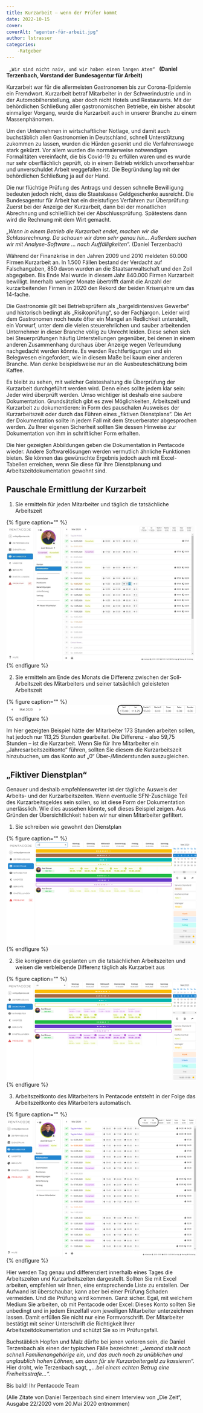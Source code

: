 ```yaml
---
title: Kurzarbeit – wenn der Prüfer kommt
date: 2022-10-15
cover: 
coverAlt: "agentur-für-arbeit.jpg"
author: lstrasser
categories:
    -Ratgeber
---
```



<code> „Wir sind nicht naiv, und wir haben einen langen Atem“ </code>
**(Daniel Terzenbach, Vorstand der Bundesagentur für Arbeit)**

Kurzarbeit war für die allermeisten Gastronomen bis zur Corona-Epidemie ein
Fremdwort. Kurzarbeit betraf Mitarbeiter in der Schwerindustrie und in der
Automobilherstellung, aber doch nicht Hotels und Restaurants. Mit der
behördlichen Schließung aller gastronomischen Betriebe, ein bisher absolut
einmaliger Vorgang, wurde die Kurzarbeit auch in unserer Branche zu einem
Massenphänomen.

Um den Unternehmen in wirtschaftlicher Notlage, und damit auch buchstäblich
allen Gastronomien in Deutschland, schnell Unterstützung zukommen zu lassen,
wurden die Hürden gesenkt und die Verfahrenswege stark gekürzt. Vor allem wurden
die normalerweise notwendigen Formalitäten vereinfacht, die bis Covid-19 zu
erfüllen waren und es wurde nur sehr oberflächlich geprüft, ob in einem Betrieb
wirklich unvorhersehbar und unverschuldet Arbeit weggefallen ist. Die Begründung
lag mit der behördlichen Schließung ja auf der Hand.

Die nur flüchtige Prüfung des Antrags und dessen schnelle Bewilligung bedeuten
jedoch nicht, dass die Staatskasse Geldgeschenke ausreicht. Die Bundesagentur
für Arbeit hat ein dreistufiges Verfahren zur Überprüfung: Zuerst bei der
Anzeige der Kurzarbeit, dann bei der monatlichen Abrechnung und schließlich bei
der Abschlussprüfung. Spätestens dann wird die Rechnung mit dem Wirt gemacht.

*„Wenn in einem Betrieb die Kurzarbeit endet, machen wir die Schlussrechnung. Da
schauen wir dann sehr genau hin… Außerdem suchen wir mit Analyse-Software … nach
Auffälligkeiten“.* (Daniel Terzenbach)

Während der Finanzkrise in den Jahren 2009 und 2010 meldeten 60.000 Firmen
Kurzarbeit an. In 1.500 Fällen bestand der Verdacht auf Falschangaben, 850 davon
wurden an die Staatsanwaltschaft und den Zoll abgegeben. Bis Ende Mai wurde in
diesem Jahr 840.000 Firmen Kurzarbeit bewilligt. Innerhalb weniger Monate
übertrifft damit die Anzahl der kurzarbeitenden Firmen in 2020 den Rekord der
beiden Krisenjahre um das 14-fache.

Die Gastronomie gilt bei Betriebsprüfern als „bargeldintensives Gewerbe“ und
historisch bedingt als „Risikoprüfung“, so der Fachjargon. Leider wird dem
Gastronomen noch heute öfter ein Mangel an Redlichkeit unterstellt, ein Vorwurf,
unter dem die vielen steuerehrlichen und sauber arbeitenden Unternehmer in
dieser Branche völlig zu Unrecht leiden. Diese sehen sich bei Steuerprüfungen
häufig Unterstellungen gegenüber, bei denen in einem anderen Zusammenhang
durchaus über Anzeige wegen Verleumdung nachgedacht werden könnte. Es werden
Rechtfertigungen und ein Belegwesen eingefordert, wie in diesem Maße bei kaum
einer anderen Branche. Man denke beispielsweise nur an die Ausbeuteschätzung
beim Kaffee.

Es bleibt zu sehen, mit welcher Geisteshaltung die Überprüfung der Kurzarbeit
durchgeführt werden wird. Denn eines sollte jedem klar sein: Jeder wird
überprüft werden. Umso wichtiger ist deshalb eine saubere Dokumentation.
Grundsätzlich gibt es zwei Möglichkeiten, Arbeitszeit und Kurzarbeit zu
dokumentieren: in Form des pauschalen Ausweises der Kurzarbeitszeit oder durch
das Führen eines „fiktiven Dienstplans“. Die Art der Dokumentation sollte in
jedem Fall mit dem Steuerberater abgesprochen werden. Zu Ihrer eigenen
Sicherheit sollten Sie dessen Hinweise zur Dokumentation von ihm in
schriftlicher Form erhalten.

Die hier gezeigten Abbildungen geben die Dokumentation in Pentacode wieder.
Andere Softwarelösungen werden vermutlich ähnliche Funktionen bieten. Sie können
das gewünschte Ergebnis jedoch auch mit Excel-Tabellen erreichen, wenn Sie diese
für Ihre Dienstplanung und Arbeitszeitdokumentation gewohnt sind.

## Pauschale Ermittlung der Kurzarbeit

1.	Sie ermitteln für jeden Mitarbeiter und täglich die tatsächliche Arbeitszeit

{% figure caption="" %}
<img src = "kurz-1.webp"/>
{% endfigure %}

2.	Sie ermitteln am Ende des Monats die Differenz zwischen der Soll-Arbeitszeit
des Mitarbeiters und seiner tatsächlich geleisteten Arbeitszeit 

{% figure caption="" %}
<img src = "kurz-2.webp"/>
{% endfigure %}

Im hier gezeigten Beispiel hätte der Mitarbeiter 173 Stunden arbeiten sollen,
hat jedoch nur 113,25 Stunden gearbeitet. Die Differenz - also 59,75 Stunden –
ist die Kurzarbeit.
Wenn Sie für Ihre Mitarbeiter ein „Jahresarbeitszeitkonto“ führen, sollten Sie
diesem die Kurzarbeitszeit hinzubuchen, um das Konto auf „0“ Über-/Minderstunden
auszugleichen.

## „Fiktiver Dienstplan“

Genauer und deshalb empfehlenswerter ist der tägliche Ausweis der Arbeits- und der Kurzarbeitszeiten. Wenn eventuelle SFN-Zuschläge Teil des Kurzarbeitsgeldes sein sollen, so ist diese Form der Dokumentation unerlässlich.
Wie dies aussehen könnte, soll dieses Beispiel zeigen. Aus Gründen der Übersichtlichkeit haben wir nur einen Mitarbeiter gefiltert.

1.	Sie schreiben wie gewohnt den Dienstplan


{% figure caption="" %}
<img src = "kurz-3.webp"/>
{% endfigure %}

2.	Sie korrigieren die geplanten um die tatsächlichen Arbeitszeiten und weisen
die verbleibende Differenz täglich als Kurzarbeit aus

{% figure caption="" %}
<img src = "kurz-4.webp"/>
{% endfigure %}


3.	Arbeitszeitkonto des Mitarbeiters
In Pentacode entsteht in der Folge das Arbeitszeitkonto des Mitarbeiters automatisch.

{% figure caption="" %}
<img src = "kurz-5.webp"/>
{% endfigure %}


Hier werden Tag genau und differenziert innerhalb eines Tages die Arbeitszeiten
und Kurzarbeitszeiten dargestellt.
Sollten Sie mit Excel arbeiten, empfehlen wir Ihnen, eine entsprechende Liste zu
erstellen. Der Aufwand ist überschaubar, kann aber bei einer Prüfung Schaden
vermeiden. Und die Prüfung wird kommen. Ganz sicher.
Egal, mit welchem Medium Sie arbeiten, ob mit Pentacode oder Excel: Dieses Konto
sollten Sie unbedingt und in jedem Einzelfall vom jeweiligen Mitarbeiter
unterzeichnen lassen. Damit erfüllen Sie nicht nur eine Formvorschrift. Der
Mitarbeiter bestätigt mit seiner Unterschrift die Richtigkeit Ihrer
Arbeitszeitdokumentation und schützt Sie so im Prüfungsfall.

Buchstäblich Hopfen und Malz dürfte bei jenen verloren sein, die Daniel
Terzenbach als einen der typischen Fälle bezeichnet:
*„Jemand stellt noch schnell Familienangehörige ein, und das auch noch zu unüblichen und unglaublich hohen Löhnen, um dann für sie Kurzarbeitergeld zu kassieren“.*
Hier droht, wie Terzenbach sagt, *„…bei einem echten Betrug eine
Freiheitsstrafe…“.*

Bis bald!
Ihr Pentacode Team


(Alle Zitate von Daniel Terzenbach sind einem Interview von „Die Zeit“, Ausgabe
22/2020 vom 20.Mai 2020 entnommen)